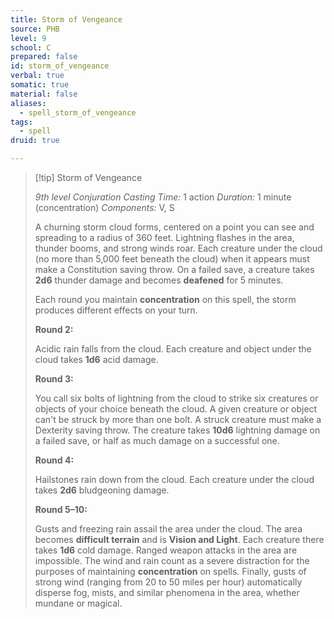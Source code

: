 ```yaml
---
title: Storm of Vengeance
source: PHB
level: 9
school: C
prepared: false
id: storm_of_vengeance
verbal: true
somatic: true
material: false
aliases:
  - spell_storm_of_vengeance
tags:
  - spell
druid: true

---
```

>[!tip] Storm of Vengeance
>
> *9th level Conjuration*
> *Casting Time:* 1 action
> *Duration:* 1 minute (concentration)
> *Components:* V, S
>
>A churning storm cloud forms, centered on a point you can see and spreading to a radius of 360 feet. Lightning flashes in the area, thunder booms, and strong winds roar. Each creature under the cloud (no more than 5,000 feet beneath the cloud) when it appears must make a Constitution saving throw. On a failed save, a creature takes **2d6** thunder damage and becomes **deafened** for 5 minutes.
>
>Each round you maintain **concentration** on this spell, the storm produces different effects on your turn.
>
>**Round 2:**
>
>Acidic rain falls from the cloud. Each creature and object under the cloud takes **1d6** acid damage.
>
>**Round 3:**
>
>You call six bolts of lightning from the cloud to strike six creatures or objects of your choice beneath the cloud. A given creature or object can't be struck by more than one bolt. A struck creature must make a Dexterity saving throw. The creature takes **10d6** lightning damage on a failed save, or half as much damage on a successful one.
>
>**Round 4:**
>
>Hailstones rain down from the cloud. Each creature under the cloud takes **2d6** bludgeoning damage.
>
>**Round 5–10:**
>
>Gusts and freezing rain assail the area under the cloud. The area becomes **difficult terrain** and is **Vision and Light**. Each creature there takes **1d6** cold damage. Ranged weapon attacks in the area are impossible. The wind and rain count as a severe distraction for the purposes of maintaining **concentration** on spells. Finally, gusts of strong wind (ranging from 20 to 50 miles per hour) automatically disperse fog, mists, and similar phenomena in the area, whether mundane or magical.
>

